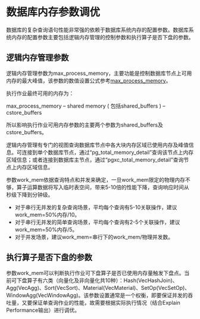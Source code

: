 # 数据库内存参数调优

数据库的复杂查询语句性能非常强的依赖于数据库系统内存的配置参数。数据库系统内存的配置参数主要包括逻辑内存管理的控制参数和执行算子是否下盘的参数。

## 逻辑内存管理参数<a name="zh-cn_topic_0237121495_zh-cn_topic_0073253552_zh-cn_topic_0062863366_section6641095815423"></a>

逻辑内存管理参数为max\_process\_memory，主要功能是控制数据库节点上可用内存的最大峰值，该参数的数值设置公式参考[max\_process\_memory](../DatabaseReference/内存-21.md#zh-cn_topic_0283136786_zh-cn_topic_0237124699_zh-cn_topic_0059777577_sbebcee7acf2042dc8824982f22a2b4a8)。

执行作业最终可用的内存为：

max\_process\_memory – shared memory \( 包括shared\_buffers \) – cstore\_buffers

所以影响执行作业可用内存参数的主要两个参数为shared\_buffers及cstore\_buffers。

逻辑内存管理有专门的视图查询数据库节点中各大块内存区域已使用内存及峰值信息。可连接到单个数据库节点，通过“pg\_total\_memory\_detail”查询该节点上内存区域信息；或者连接到数据库主节点，通过“pgxc\_total\_memory\_detail”查询节点上内存区域信息。

参数work\_mem依据查询特点和并发来确定，一旦work\_mem限定的物理内存不够，算子运算数据将写入临时表空间，带来5-10倍的性能下降，查询响应时间从秒级下降到分钟级。

-   对于串行无并发的复杂查询场景，平均每个查询有5-10关联操作，建议work\_mem=50%内存/10。
-   对于串行无并发的简单查询场景，平均每个查询有2-5个关联操作，建议work\_mem=50%内存/5。
-   对于并发场景，建议work\_mem=串行下的work\_mem/物理并发数。

## 执行算子是否下盘的参数<a name="zh-cn_topic_0237121495_zh-cn_topic_0073253552_zh-cn_topic_0062863366_section14594953151011"></a>

参数work\_mem可以判断执行作业可下盘算子是否已使用内存量触发下盘点。当前可下盘算子有六类（向量化及非向量化共10种）：Hash\(VecHashJoin\)、Agg\(VecAgg\)、Sort\(VecSort\)、Material\(VecMaterial\)、SetOp\(VecSetOp\)、WindowAgg\(VecWindowAgg\)。该参数设置通常是一个权衡，即要保证并发的吞吐量，又要保证单查询作业的性能，故需要根据实际执行情况（结合Explain Performance输出）进行调优。

